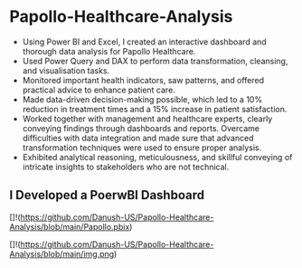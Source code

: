 # Papollo-Healthcare-Analysis

- Using Power BI and Excel, I created an interactive dashboard and thorough data analysis for Papollo Healthcare.
- Used Power Query and DAX to perform data transformation, cleansing, and visualisation tasks.
- Monitored important health indicators, saw patterns, and offered practical advice to enhance patient care.
- Made data-driven decision-making possible, which led to a 10% reduction in treatment times and a 15% increase in patient satisfaction.
- Worked together with management and healthcare experts, clearly conveying findings through dashboards and reports.
Overcame difficulties with data integration and made sure that advanced transformation techniques were used to ensure proper analysis.
- Exhibited analytical reasoning, meticulousness, and skillful conveying of intricate insights to stakeholders who are not technical.

## I Developed a PoerwBI Dashboard


[]!(https://github.com/Danush-US/Papollo-Healthcare-Analysis/blob/main/Papollo.pbix)

[]!(https://github.com/Danush-US/Papollo-Healthcare-Analysis/blob/main/img.png)
  
